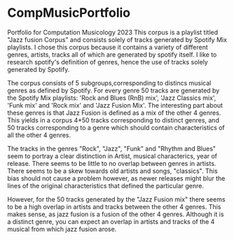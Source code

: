 # CompMusicPortfolio
Portfolio for Computation Musicology 2023
This corpus is a playlist titled "Jazz fusion Corpus" and consists solely of tracks generated by Spotify Mix playlists.
I chose this corpus because it contains a variety of different genres, artists, tracks all of which are generated by spotify itself.
I like to research spotify's definition of genres, hence the use of tracks solely generated by Spotify.

The corpus consists of 5 subgroups,corresponding to distincs musical genres as defined by Spotify. 
For every genre 50 tracks are generated by the Spotify Mix playlists: 'Rock and Blues (RnB) mix', 'Jazz Classics mix', 'Funk mix' and 'Rock mix' and 'Jazz Fusion Mix'. 
The interesting part about these genres is that Jazz Fusion is defined as a mix of the other 4 genres. This yields in a corpus 4*50 tracks corresponding to distinct genres, and 50 tracks corresponding to a genre which should contain characteristics of all the other 4 genres.

The tracks in the genres "Rock", "Jazz", "Funk" and "Rhythm and Blues" seem to portray a clear distinction in Artist, musical characterics, year of release. There seems to be little to no overlap between genres in artists. There seems to be a skew towards old artists and songs, "classics". This bias should not cause a problem however, as newer releases might blur the lines of the original characteristics that defined the particular genre.

However, for the 50 tracks generated by the "Jazz Fusion mix" there seems to be a high overlap in artists and tracks between the other 4 genres. This makes sense, as jazz fusion is a fusion of the other 4 genres. Although it is a distinct genre, you can expect an overlap in artists and tracks of the 4 musical from which jazz fusion arose.
